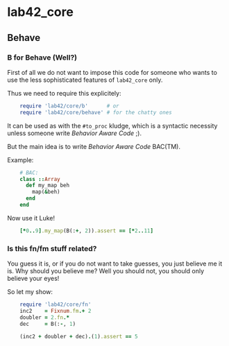 # lab42\_core

## Behave

### B for Behave (Well?)

First of all we do not want to impose this code for someone who wants to use the less sophisticated features
of `lab42_core` only. 

Thus we need to require this explicitely:

```ruby
    require 'lab42/core/b'      # or
    require 'lab42/core/behave' # for the chatty ones
```

It can be used as with the `#to_proc` kludge, which is a syntactic necessity unless someone
write _Behavior Aware Code_ ;). 

But the main idea is to write _Behavior Aware Code_ BAC(TM).

Example:

```ruby
    # BAC:
    class ::Array
      def my_map beh
        map(&beh)
      end
    end
```

Now use it Luke!

```ruby
    [*0..9].my_map(B(:+, 2)).assert == [*2..11]
```

### Is this fn/fm stuff related?

You guess it is, or if you do not want to take guesses, you just believe me it is.
Why should you believe me? Well you should not, you should only believe your eyes!

So let my show:

```ruby
    require 'lab42/core/fn'
    inc2    = Fixnum.fm.+ 2
    doubler = 2.fn.*
    dec     = B(:-, 1)

    (inc2 + doubler + dec).(1).assert == 5
```

